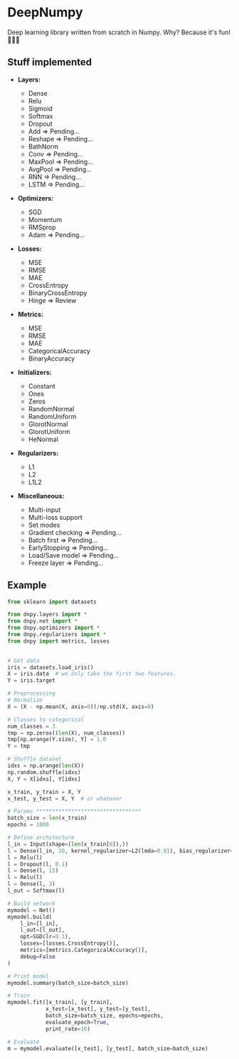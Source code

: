 # DeepNumpy

Deep learning library written from scratch in Numpy. Why? Because it's fun! 🤷🏻‍♂️


## Stuff implemented

- **Layers:**
    - Dense
    - Relu
    - Sigmoid
    - Softmax
    - Dropout
    - Add => Pending...
    - Reshape => Pending...
    - BathNorm
    - Conv => Pending...
    - MaxPool => Pending...
    - AvgPool => Pending...
    - RNN => Pending...
    - LSTM => Pending...
   
- **Optimizers:**
    - SGD
    - Momentum
    - RMSprop
    - Adam => Pending...

- **Losses:**
    - MSE
    - RMSE
    - MAE
    - CrossEntropy
    - BinaryCrossEntropy
    - Hinge => Review

- **Metrics:**
    - MSE
    - RMSE
    - MAE
    - CategoricalAccuracy
    - BinaryAccuracy
    
- **Initializers:**
    - Constant
    - Ones
    - Zeros
    - RandomNormal
    - RandomUniform
    - GlorotNormal
    - GlorotUniform
    - HeNormal
    
- **Regularizers:**
    - L1
    - L2
    - L1L2  
    
- **Miscellaneous:**
    - Multi-input
    - Multi-loss support
    - Set modes
    - Gradient checking => Pending...
    - Batch first => Pending...
    - EarlyStopping => Pending...
    - Load/Save model => Pending...
    - Freeze layer => Pending...
    
    
## Example

```python
from sklearn import datasets

from dnpy.layers import *
from dnpy.net import *
from dnpy.optimizers import *
from dnpy.regularizers import *
from dnpy import metrics, losses
    

# Get data
iris = datasets.load_iris()
X = iris.data  # we only take the first two features.
Y = iris.target

# Preprocessing
# Normalize
X = (X - np.mean(X, axis=0))/np.std(X, axis=0)

# Classes to categorical
num_classes = 3
tmp = np.zeros((len(X), num_classes))
tmp[np.arange(Y.size), Y] = 1.0
Y = tmp

# Shuffle dataset
idxs = np.arange(len(X))
np.random.shuffle(idxs)
X, Y = X[idxs], Y[idxs]

x_train, y_train = X, Y
x_test, y_test = X, Y  # or whatever

# Params *********************************
batch_size = len(x_train)
epochs = 1000

# Define architecture
l_in = Input(shape=(len(x_train[0]),))
l = Dense(l_in, 20, kernel_regularizer=L2(lmda=0.01), bias_regularizer=L1(lmda=0.01))
l = Relu(l)
l = Dropout(l, 0.1)
l = Dense(l, 15)
l = Relu(l)
l = Dense(l, 3)
l_out = Softmax(l)

# Build network
mymodel = Net()
mymodel.build(
    l_in=[l_in],
    l_out=[l_out],
    opt=SGD(lr=0.1),
    losses=[losses.CrossEntropy()],
    metrics=[metrics.CategoricalAccuracy()],
    debug=False
)

# Print model
mymodel.summary(batch_size=batch_size)

# Train
mymodel.fit([x_train], [y_train],
            x_test=[x_test], y_test=[y_test],
            batch_size=batch_size, epochs=epochs,
            evaluate_epoch=True,
            print_rate=10)

# Evaluate
m = mymodel.evaluate([x_test], [y_test], batch_size=batch_size)
```